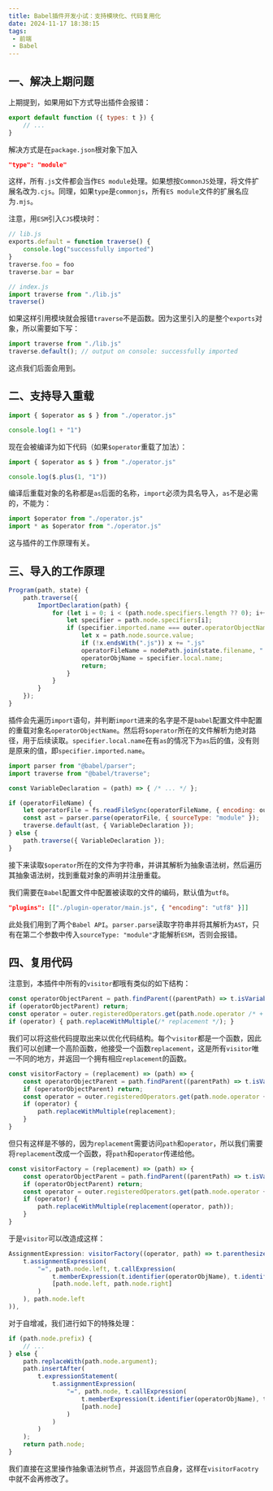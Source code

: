 ```yaml
---
title: Babel插件开发小试：支持模块化、代码复用化
date: 2024-11-17 18:38:15
tags:
 - 前端
 - Babel
---
```


## 一、解决上期问题

上期提到，如果用如下方式导出插件会报错：

```js
export default function ({ types: t }) {
    // ...
}
```

解决方式是在`package.json`根对象下加入

```json
"type": "module"
```

这样，所有`.js`文件都会当作`ES module`处理。如果想按`CommonJS`处理，将文件扩展名改为`.cjs`。同理，如果`type`是`commonjs`，所有`ES module`文件的扩展名应为`.mjs`。

注意，用`ESM`引入`CJS`模块时：

```js 
// lib.js
exports.default = function traverse() { 
	console.log("successfully imported")
}
traverse.foo = foo
traverse.bar = bar

// index.js
import traverse from "./lib.js"
traverse()
```

如果这样引用模块就会报错`traverse`不是函数。因为这里引入的是整个`exports`对象，所以需要如下写：

```js
import traverse from "./lib.js"
traverse.default(); // output on console: successfully imported
```

这点我们后面会用到。

## 二、支持导入重载

```js
import { $operator as $ } from "./operator.js"

console.log(1 + "1")
```

现在会被编译为如下代码（如果`$operator`重载了加法）：

```js
import { $operator as $ } from "./operator.js"

console.log($.plus(1, "1"))
```

编译后重载对象的名称都是`as`后面的名称，`import`必须为具名导入，`as`不是必需的，不能为：

```js
import $operator from "./operator.js"
import * as $operator from "./operator.js"
```

这与插件的工作原理有关。

## 三、导入的工作原理

```js
Program(path, state) {
	path.traverse({
		ImportDeclaration(path) {
			for (let i = 0; i < (path.node.specifiers.length ?? 0); i++) {
				let specifier = path.node.specifiers[i];
				if (specifier.imported.name === outer.operatorObjectName) {
                	let x = path.node.source.value;
                	if (!x.endsWith(".js")) x += ".js"
                	operatorFileName = nodePath.join(state.filename, "../", x);
                	operatorObjName = specifier.local.name;
                	return;
				}
			}
		}
	});       
}
```

插件会先遍历`import`语句，并判断`import`进来的名字是不是`babel`配置文件中配置的重载对象名`operatorObjectName`。然后将`$operator`所在的文件解析为绝对路径，用于后续读取。`specifier.local.name`在有`as`的情况下为`as`后的值，没有则是原来的值，即`specifier.imported.name`。

```js
import parser from "@babel/parser";
import traverse from "@babel/traverse";

const VariableDeclaration = (path) => { /* ... */ };

if (operatorFileName) {
	let operatorFile = fs.readFileSync(operatorFileName, { encoding: outer.encoding });
	const ast = parser.parse(operatorFile, { sourceType: "module" });
	traverse.default(ast, { VariableDeclaration });
} else {
	path.traverse({ VariableDeclaration });
}
```

接下来读取`$operator`所在的文件为字符串，并讲其解析为抽象语法树，然后遍历其抽象语法树，找到重载对象的声明并注册重载。

我们需要在`Babel`配置文件中配置被读取的文件的编码，默认值为`utf8`。

```json
"plugins": [["./plugin-operator/main.js", { "encoding": "utf8" }]]
```

此处我们用到了两个`Babel API`。`parser.parse`读取字符串并将其解析为`AST`，只有在第二个参数中传入`sourceType: "module"`才能解析`ESM`，否则会报错。

## 四、复用代码

注意到，本插件中所有的`visitor`都哦有类似的如下结构：

```js
const operatorObjectParent = path.findParent((parentPath) => t.isVariableDeclaration(parentPath) && 	operatorObjName == parentPath.node.declarations?.[0].id.name);
if (operatorObjectParent) return;
const operator = outer.registeredOperators.get(path.node.operator /* + 特殊处理自增减 */);
if (operator) { path.replaceWithMultiple(/* replacement */); }
```

我们可以将这些代码提取出来以优化代码结构。每个`visitor`都是一个函数，因此我们可以创建一个高阶函数，他接受一个函数`replacement`，这是所有`visitor`唯一不同的地方，并返回一个拥有相应`replacement`的函数。

```js
const visitorFactory = (replacement) => (path) => {
	const operatorObjectParent = path.findParent((parentPath) => t.isVariableDeclaration(parentPath) && operatorObjName == parentPath.node.declarations?.[0].id.name);
	if (operatorObjectParent) return;
	const operator = outer.registeredOperators.get(path.node.operator + path.node.prefix ?? "");
	if (operator) {
		path.replaceWithMultiple(replacement);
	}
}
```

但只有这样是不够的，因为`replacement`需要访问`path`和`operator`，所以我们需要将`replacement`改成一个函数，将`path`和`operator`传递给他。

```js
const visitorFactory = (replacement) => (path) => {
	const operatorObjectParent = path.findParent((parentPath) => t.isVariableDeclaration(parentPath) && operatorObjName == parentPath.node.declarations?.[0].id.name);
	if (operatorObjectParent) return;
	const operator = outer.registeredOperators.get(path.node.operator + path.node.prefix ?? "");
	if (operator) {
		path.replaceWithMultiple(replacement(operator, path));
	}
}
```

于是`visitor`可以改造成这样：

```js
AssignmentExpression: visitorFactory((operator, path) => t.parenthesizedExpression(
	t.assignmentExpression(
		"=", path.node.left, t.callExpression(
			t.memberExpression(t.identifier(operatorObjName), t.identifier(operator)),
			[path.node.left, path.node.right]
		)
	), path.node.left
)),
```

对于自增减，我们进行如下的特殊处理：

```js
if (path.node.prefix) {
	// ...
} else {
	path.replaceWith(path.node.argument);
	path.insertAfter(
		t.expressionStatement(
			t.assignmentExpression(
				"=", path.node, t.callExpression(
					t.memberExpression(t.identifier(operatorObjName), t.identifier(operator)),
					[path.node]
				)
			)
		)
	);
	return path.node;
}
```

我们直接在这里操作抽象语法树节点，并返回节点自身，这样在`visitorFacotry`中就不会再修改了。

